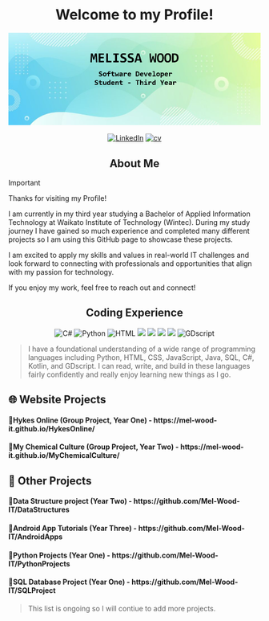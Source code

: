 <h1 align="center"> Welcome to my Profile! </h1>

![Banner](https://github.com/Mel-Wood-IT/Mel-Wood-IT/blob/main/GithubBanner.png)

<p align="center">
    <a href="https://www.linkedin.com/in/melissa-wood-251b84320/" title="LinkedIn">
    <img src="https://img.shields.io/badge/LinkedIn-0077B5?style=for-the-badge&logo=linkedin&logoColor=white" alt="LinkedIn"></a>  
  <a href="https://github.com/Mel-Wood-IT/CV/blob/main/CV%20-%20Melissa%20Wood.pdf" title="cv">
  <img src="https://img.shields.io/badge/Resume-666666?style=for-the-badge&logo=microsoft&logoColor=white"   alt="cv"></a> 
</p>

<h2 align="center"> About Me </h2>

> [!IMPORTANT]
> Thanks for visiting my Profile!
> 
> I am currently in my third year studying a Bachelor of Applied Information Technology at Waikato Institute of
> Technology (Wintec). During my study journey I have gained so much experience and completed many different projects so I am
> using this GitHub page to showcase these projects.
>
> I am excited to apply my skills and values in real-world IT challenges and look forward to connecting with professionals and
> opportunities that align with my passion for technology.
>
> If you enjoy my work, feel free to reach out and connect!


<h2 align="center"> Coding Experience </h2>
<p align="center">
    <img src="https://custom-icon-badges.demolab.com/badge/C%23-%23239120.svg?logo=cshrp&logoColor=white" alt="C#">
    <img src="https://img.shields.io/badge/Python-3776AB?logo=python&logoColor=fff" alt="Python">
    <img src="https://img.shields.io/badge/HTML-%23E34F26.svg?logo=html5&logoColor=white" alt="HTML">
    <img src="https://img.shields.io/badge/JavaScript-F7DF1E?logo=javascript&logoColor=000" alt"JavaScript">
    <img src="https://img.shields.io/badge/CSS-1572B6?logo=css3&logoColor=fff" alt"CSS">
    <img src="https://img.shields.io/badge/Java-%23ED8B00.svg?logo=openjdk&logoColor=white" alt"Java">
    <img src="https://img.shields.io/badge/Kotlin-%237F52FF.svg?logo=kotlin&logoColor=white" alt"Kotlin">
    <img src="https://img.shields.io/badge/Godot-%23FFFFFF.svg?logo=godot-engine" alt="GDscript">
</p>

> I have a foundational understanding of a wide range of programming languages including Python, HTML, CSS, JavaScript,
> Java, SQL, C#, Kotlin, and GDscript. I can read, write, and build in these languages fairly confidently and really enjoy
> learning new things as I go.

<h2>🌐 Website Projects</h2>
<h4>🔹Hykes Online (Group Project, Year One) - https://mel-wood-it.github.io/HykesOnline/</h4>
<h4>🔹My Chemical Culture (Group Project, Year Two) - https://mel-wood-it.github.io/MyChemicalCulture/</h4>

<h2>🌟 Other Projects </h2>
<h4>🔹Data Structure project (Year Two) - https://github.com/Mel-Wood-IT/DataStructures </h4>
<h4>🔹Android App Tutorials (Year Three) - https://github.com/Mel-Wood-IT/AndroidApps </h4>
<h4>🔹Python Projects (Year One) - https://github.com/Mel-Wood-IT/PythonProjects </h4>
<h4>🔹SQL Database Project (Year One) - https://github.com/Mel-Wood-IT/SQLProject </h4>

> This list is ongoing so I will contiue to add more projects.


